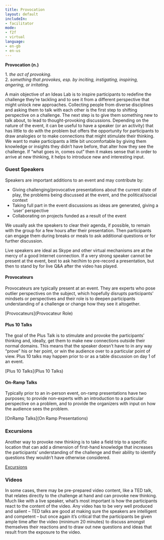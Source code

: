 ```yaml
---
title: Provocation
layout: default
includeIn:
- facilitator
mode:
- f2f
- virtual
language:
- en-gb
- en-us
---
```

**Provocation (n.)**

1. *the act of provoking.*
2. *something that provokes, esp. by inciting, instigating, inspiring, angering, or irritating.*

A main objective of an Ideas Lab is to inspire participants to redefine the challenge they’re tackling and to see it from a different perspective that might unlock new approaches. Collecting people from diverse disciplines and asking them to talk with each other is the first step to shifting perspective on a challenge. The next step is to give them something new to talk about, to lead to thought-provoking discussions. Depending on the nature of the event, it can be useful to have a speaker (or an activity) that has little to do with the problem but offers the opportunity for participants to draw analogies or to make connections that might stimulate their thinking. We want to make participants a little bit uncomfortable by giving them knowledge or insights they didn’t have before, that alter how they see the challenge. If “what goes in, comes out” then it makes sense that in order to arrive at new thinking, it helps to introduce new and interesting input.

### Guest Speakers
Speakers are important additions to an event and may contribute by:
 * Giving challenging/provocative presentations about the current state of play, the problems being discussed at the event, and the political/social context
 * Taking full part in the event discussions as ideas are generated, giving a ‘user’ perspective
 * Collaborating on projects funded as a result of the event

We usually ask the speakers to clear their agenda, if possible, to remain with the group for a few hours after their presentation. Then participants can engage them during breaks or meals to ask additional questions or for further discussion.

Live speakers are ideal as Skype and other virtual mechanisms are at the mercy of a good Internet connection. If a very strong speaker cannot be present at the event, best to ask her/him to pre-record a presentation, but then to stand by for live Q&A after the video has played.

#### Provocateurs
Provocateurs are typically present at an event. They are experts who pose outlier perspectives on the subject, which hopefully disrupts participants’ mindsets or perspectives and their role is to deepen participants understanding of a challenge or change how they see it altogether. 

[Provocateurs](Provocateur Role)

#### Plus 10 Talks
The goal of the Plus Talk is to stimulate and provoke the participants’ thinking and, ideally, get them to make new connections outside their normal domains. This means that the speaker doesn’t have to in any way “prove” his or her point, or win the audience over to a particular point of view. Plus 10 talks may happen prior to or as a table discussion on day 1 of an event.

[Plus 10 Talks](Plus 10 Talks)

#### On-Ramp Talks
Typically prior to an in-person event, on-ramp presentations have two purposes; to provide non-experts with an introduction to a particular perspective on a problem, and to provide the organizers with input on how the audience sees the problem.

[OnRamp Talks](On Ramp Presentations)

### Excursions
Another way to provoke new thinking is to take a field trip to a specific location that can add a dimension of first-hand knowledge that increases the participants’ understanding of the challenge and their ability to identify questions they wouldn’t have otherwise considered. 

[Excursions](Excursions)

### Videos
In some cases, there may be pre-prepared video content, like a TED talk, that relates directly to the challenge at hand and can provoke new thinking. Much like with a live speaker, what’s most important is how the participants react to the content of the video. Any video has to be very well produced and salient – TED talks are good at making sure the speakers are intelligent and competent – but once again it’s critical that the participants be given ample time after the video (minimum 20 minutes) to discuss amongst themselves their reactions and to draw out new questions and ideas that result from the exposure to the video.
